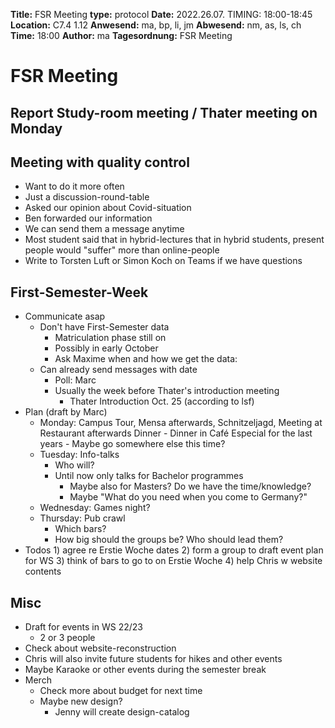 **Title:** FSR Meeting
**type:** protocol
**Date:** 2022.26.07. TIMING: 18:00-18:45
**Location:** C7.4 1.12 
**Anwesend:** ma, bp, li, jm
**Abwesend:** nm, as, ls, ch
**Time:** 18:00
**Author:** ma
**Tagesordnung:** FSR Meeting
# FSR Meeting


## Report Study-room meeting / Thater meeting on Monday


## Meeting with quality control
- Want to do it more often
- Just a discussion-round-table
- Asked our opinion about Covid-situation
- Ben forwarded our information
- We can send them a message anytime
- Most student said that in hybrid-lectures that in hybrid students, present people would "suffer" more than online-people
- Write to Torsten Luft or Simon Koch on Teams if we have questions

## First-Semester-Week
- Communicate asap
    - Don't have First-Semester data
        - Matriculation phase still on
        - Possibly in early October
        - Ask Maxime when and how we get the data: 
    - Can already send messages with date 
        - Poll: Marc
        - Usually the week before Thater's introduction meeting
            - Thater Introduction Oct. 25 (according to lsf)
- Plan (draft by Marc)
    -    Monday: Campus Tour, Mensa afterwards, Schnitzeljagd, Meeting at Restaurant afterwards Dinner 
        -   Dinner in Café Especial for the last years
        -   Maybe go somewhere else this time?
   - Tuesday: Info-talks
       - Who will?
       - Until now only talks for Bachelor programmes
           - Maybe also for Masters? Do we have the time/knowledge?
           - Maybe "What do you need when you come to Germany?"
   - Wednesday: Games night?
   - Thursday: Pub crawl
       - Which bars?
       - How big should the groups be? Who should lead them?
- Todos
        1) agree re Erstie Woche dates
        2) form a group to draft event plan for WS 
        3) think of bars to go to on Erstie Woche
        4) help Chris w website contents
## Misc
- Draft for events in WS 22/23
    - 2 or 3 people
- Check about website-reconstruction
- Chris will also invite future students for hikes and other events
- Maybe Karaoke or other events during the semester break
- Merch
    - Check more about budget for next time
    - Maybe new design?
        - Jenny will create design-catalog
